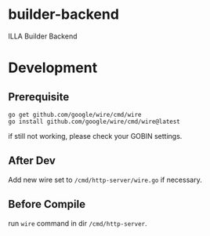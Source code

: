# builder-backend
ILLA Builder Backend

# Development 
## Prerequisite
```
go get github.com/google/wire/cmd/wire
go install github.com/google/wire/cmd/wire@latest
```

if still not working, please check your GOBIN settings.

## After Dev
Add new wire set to `/cmd/http-server/wire.go` if necessary.

## Before Compile
run ```wire``` command in dir `/cmd/http-server`.
